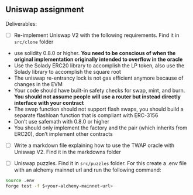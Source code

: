 ## Uniswap assignment

Deliverables:
- [ ]  Re-implement Uniswap V2 with the following requirements. Find it in `src/clone` folder
- use solidity 0.8.0 or higher. **You need to be conscious of when the original implementation originally intended to overflow in the oracle**
- Use the Solady ERC20 library to accomplish the LP token, also use the Solady library to accomplish the square root
- The uniswap re-entrancy lock is not gas efficient anymore because of changes in the EVM
- Your code should have built-in safety checks for swap, mint, and burn. **You should not assume people will use a router but instead directly interface with your contract**
- The swap function should not support flash swaps, you should build a separate flashloan function that is compliant with ERC-3156
- Don’t use safemath with 0.8.0 or higher
- You should only implement the factory and the pair (which inherits from ERC20), don’t implement other contracts

- [ ]  Write a markdown file explaining how to use the TWAP oracle with Uniswap V2. Find it in the markdowns folder

- [ ]  Uniswap puzzles. Find it in `src/puzzles` folder. For this create a .env file with an alchemy mainnet url and run the following command:
```bash
source .env
forge test -f $<your-alchemy-mainnet-url>
```